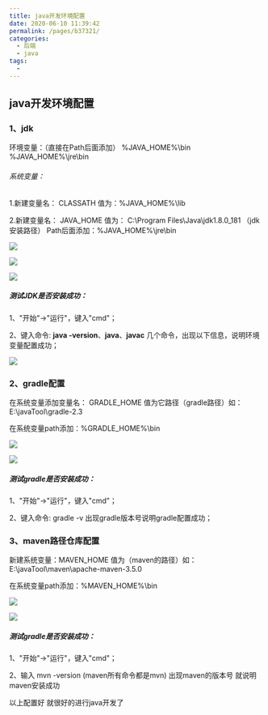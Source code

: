 ```yaml
---
title: java开发环境配置
date: 2020-06-10 11:39:42
permalink: /pages/b37321/
categories: 
  - 后端
  - java
tags: 
  - 
---
```

## java开发环境配置

### 1、jdk

 环境变量：（直接在Path后面添加）
                 %JAVA_HOME%\bin
                 %JAVA_HOME%\jre\bin

######  系统变量：

 1.新建变量名： CLASSATH  值为：%JAVA_HOME%\lib

 2.新建变量名： JAVA_HOME  值为： C:\Program Files\Java\jdk1.8.0_181  （jdk安装路径）
                 Path后面添加：%JAVA_HOME%\jre\bin

![](https://cdn.jsdelivr.net/gh/fengrenyi/cdn/img/jdk01.jpg)

![](https://cdn.jsdelivr.net/gh/fengrenyi/cdn/img/jdk02.jpg)

![](https://cdn.jsdelivr.net/gh/fengrenyi/cdn/img/jdk03.jpg)

##### 测试JDK是否安装成功：

1、"开始"->"运行"，键入"cmd"；

2、键入命令: **java -version**、**java**、**javac** 几个命令，出现以下信息，说明环境变量配置成功；

![](https://cdn.jsdelivr.net/gh/fengrenyi/cdn/img/java-win9.png)



### 2、gradle配置

在系统变量添加变量名： GRADLE_HOME        值为它路径（gradle路径）如：E:\javaTool\gradle-2.3 

在系统变量path添加：%GRADLE_HOME%\bin

![](https://cdn.jsdelivr.net/gh/fengrenyi/cdn/img/gra01.png)

![](https://cdn.jsdelivr.net/gh/fengrenyi/cdn/img/gra02.png)

##### 测试gradle是否安装成功：

1、"开始"->"运行"，键入"cmd"；

2、键入命令: gradle -v  出现gradle版本号说明gradle配置成功；

### 3、maven路径仓库配置

新建系统变量：MAVEN_HOME   值为（maven的路径）如：E:\javaTool\maven\apache-maven-3.5.0

在系统变量path添加：%MAVEN_HOME%\bin

![](https://cdn.jsdelivr.net/gh/fengrenyi/cdn/img/mav01.png)

![](https://cdn.jsdelivr.net/gh/fengrenyi/cdn/img/mav02.png)

##### 测试gradle是否安装成功：

1、"开始"->"运行"，键入"cmd"；

2、输入 mvn -version  (maven所有命令都是mvn) 出现maven的版本号 就说明maven安装成功

以上配置好 就很好的进行java开发了
